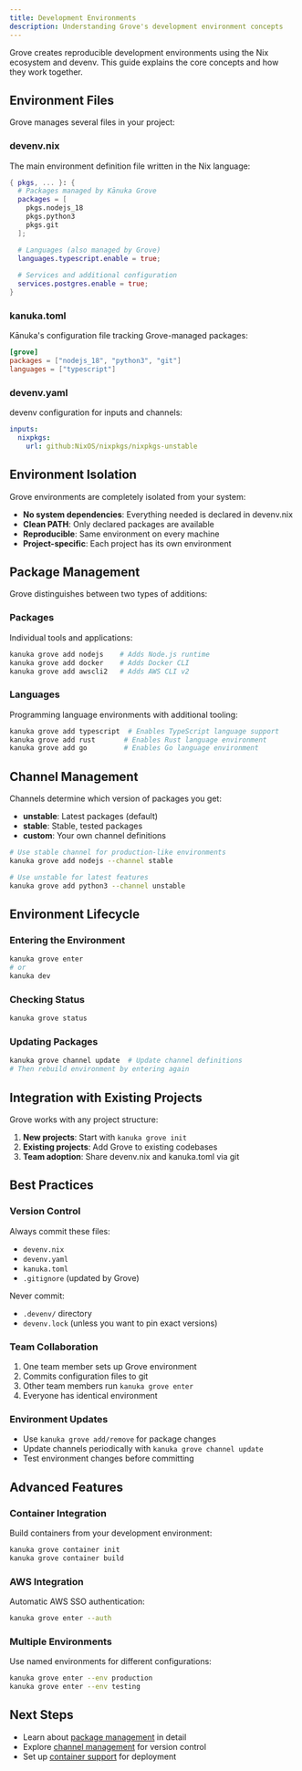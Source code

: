 ```yaml
---
title: Development Environments
description: Understanding Grove's development environment concepts
---
```


Grove creates reproducible development environments using the Nix ecosystem and devenv. This guide explains the core concepts and how they work together.

## Environment Files

Grove manages several files in your project:

### devenv.nix
The main environment definition file written in the Nix language:

```nix
{ pkgs, ... }: {
  # Packages managed by Kānuka Grove
  packages = [
    pkgs.nodejs_18
    pkgs.python3
    pkgs.git
  ];

  # Languages (also managed by Grove)
  languages.typescript.enable = true;
  
  # Services and additional configuration
  services.postgres.enable = true;
}
```

### kanuka.toml
Kānuka's configuration file tracking Grove-managed packages:

```toml
[grove]
packages = ["nodejs_18", "python3", "git"]
languages = ["typescript"]
```

### devenv.yaml
devenv configuration for inputs and channels:

```yaml
inputs:
  nixpkgs:
    url: github:NixOS/nixpkgs/nixpkgs-unstable
```

## Environment Isolation

Grove environments are completely isolated from your system:

- **No system dependencies**: Everything needed is declared in devenv.nix
- **Clean PATH**: Only declared packages are available
- **Reproducible**: Same environment on every machine
- **Project-specific**: Each project has its own environment

## Package Management

Grove distinguishes between two types of additions:

### Packages
Individual tools and applications:
```bash
kanuka grove add nodejs    # Adds Node.js runtime
kanuka grove add docker    # Adds Docker CLI
kanuka grove add awscli2   # Adds AWS CLI v2
```

### Languages
Programming language environments with additional tooling:
```bash
kanuka grove add typescript  # Enables TypeScript language support
kanuka grove add rust       # Enables Rust language environment
kanuka grove add go         # Enables Go language environment
```

## Channel Management

Channels determine which version of packages you get:

- **unstable**: Latest packages (default)
- **stable**: Stable, tested packages
- **custom**: Your own channel definitions

```bash
# Use stable channel for production-like environments
kanuka grove add nodejs --channel stable

# Use unstable for latest features
kanuka grove add python3 --channel unstable
```

## Environment Lifecycle

### Entering the Environment
```bash
kanuka grove enter
# or
kanuka dev
```

### Checking Status
```bash
kanuka grove status
```

### Updating Packages
```bash
kanuka grove channel update  # Update channel definitions
# Then rebuild environment by entering again
```

## Integration with Existing Projects

Grove works with any project structure:

1. **New projects**: Start with `kanuka grove init`
2. **Existing projects**: Add Grove to existing codebases
3. **Team adoption**: Share devenv.nix and kanuka.toml via git

## Best Practices

### Version Control
Always commit these files:
- `devenv.nix`
- `devenv.yaml` 
- `kanuka.toml`
- `.gitignore` (updated by Grove)

Never commit:
- `.devenv/` directory
- `devenv.lock` (unless you want to pin exact versions)

### Team Collaboration
1. One team member sets up Grove environment
2. Commits configuration files to git
3. Other team members run `kanuka grove enter`
4. Everyone has identical environment

### Environment Updates
- Use `kanuka grove add/remove` for package changes
- Update channels periodically with `kanuka grove channel update`
- Test environment changes before committing

## Advanced Features

### Container Integration
Build containers from your development environment:
```bash
kanuka grove container init
kanuka grove container build
```

### AWS Integration
Automatic AWS SSO authentication:
```bash
kanuka grove enter --auth
```

### Multiple Environments
Use named environments for different configurations:
```bash
kanuka grove enter --env production
kanuka grove enter --env testing
```

## Next Steps

- Learn about [package management](/grove/package-management/) in detail
- Explore [channel management](/grove/channels/) for version control
- Set up [container support](/grove/containers/) for deployment